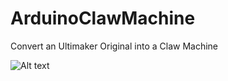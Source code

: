 # ArduinoClawMachine
Convert an Ultimaker Original into a Claw Machine

![Alt text](relative/path/to/PXL_20221130_133623931.jpg?raw=true "Title")
